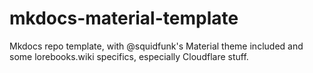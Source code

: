 # mkdocs-material-template
Mkdocs repo template, with @squidfunk's Material theme included and some lorebooks.wiki specifics, especially Cloudflare stuff.
